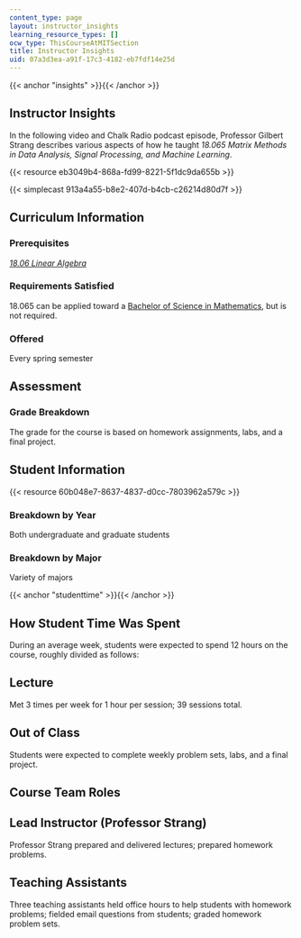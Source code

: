 ```yaml
---
content_type: page
layout: instructor_insights
learning_resource_types: []
ocw_type: ThisCourseAtMITSection
title: Instructor Insights
uid: 07a3d3ea-a91f-17c3-4182-eb7fdf14e25d
---
```


{{< anchor "insights" >}}{{< /anchor >}}

Instructor Insights
-------------------

In the following video and Chalk Radio podcast episode, Professor Gilbert Strang describes various aspects of how he taught _18.065 Matrix Methods in Data Analysis, Signal Processing, and Machine Learning_.

{{< resource eb3049b4-868a-fd99-8221-5f1dc9da655b >}}

{{< simplecast 913a4a55-b8e2-407d-b4cb-c26214d80d7f >}}

Curriculum Information
----------------------

### Prerequisites

[_18.06 Linear Algebra_](/courses/18-06sc-linear-algebra-fall-2011)

### Requirements Satisfied

18.065 can be applied toward a [Bachelor of Science in Mathematics](http://math.mit.edu/academics/undergrad/major/index.php), but is not required.

### Offered

Every spring semester

Assessment
----------

### Grade Breakdown

The grade for the course is based on homework assignments, labs, and a final project.

Student Information
-------------------

{{< resource 60b048e7-8637-4837-d0cc-7803962a579c >}}

### Breakdown by Year

Both undergraduate and graduate students

### Breakdown by Major

Variety of majors

{{< anchor "studenttime" >}}{{< /anchor >}}

How Student Time Was Spent
--------------------------

During an average week, students were expected to spend 12 hours on the course, roughly divided as follows:

Lecture
-------

Met 3 times per week for 1 hour per session; 39 sessions total.

Out of Class
------------

Students were expected to complete weekly problem sets, labs, and a final project.

Course Team Roles
-----------------

Lead Instructor (Professor Strang)
----------------------------------

Professor Strang prepared and delivered lectures; prepared homework problems.

Teaching Assistants 
--------------------

Three teaching assistants held office hours to help students with homework problems; fielded email questions from students; graded homework problem sets.